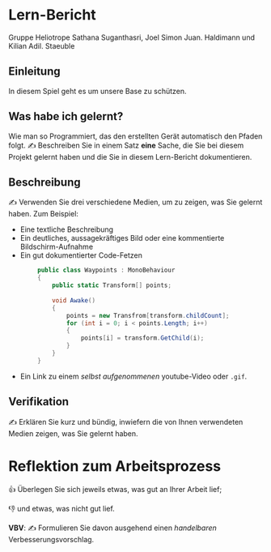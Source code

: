 # Lern-Bericht
Gruppe Heliotrope
Sathana Suganthasri, Joel Simon Juan. Haldimann und Kilian Adil. Staeuble


## Einleitung

In diesem Spiel geht es um unsere Base zu schützen. 

## Was habe ich gelernt?
Wie man so Programmiert, das den erstellten Gerät automatisch den Pfaden folgt. 
✍️ Beschreiben Sie in einem Satz **eine** Sache, die Sie bei diesem Projekt gelernt haben und die Sie in diesem Lern-Bericht dokumentieren.



## Beschreibung

✍️ Verwenden Sie drei verschiedene Medien, um zu zeigen, was Sie gelernt haben. Zum Beispiel:

* Eine textliche Beschreibung
* Ein deutliches, aussagekräftiges Bild oder eine kommentierte Bildschirm-Aufnahme
* Ein gut dokumentierter Code-Fetzen

```csharp
        public class Waypoints : MonoBehaviour
        {           
            public static Transform[] points;
            
            void Awake()
            {
                points = new Transfrom[transform.childCount];
                for (int i = 0; i < points.Length; i++)
                {
                    points[i] = transform.GetChild(i);
                }
            }
        }

```


* Ein Link zu einem *selbst aufgenommenen* youtube-Video oder `.gif`.

## Verifikation

✍️ Erklären Sie kurz und bündig, inwiefern die von Ihnen verwendeten Medien zeigen, was Sie gelernt haben.

# Reflektion zum Arbeitsprozess

👍 Überlegen Sie sich jeweils etwas, was gut an Ihrer Arbeit lief; 

👎 und etwas, was nicht gut lief.

**VBV**: ✍️ Formulieren Sie davon ausgehend einen *handelbaren* Verbesserungsvorschlag.
